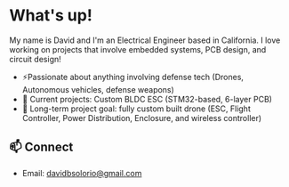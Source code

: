 # What's up!
My name is David and I'm an Electrical Engineer based in California. I love working on projects that involve embedded systems, PCB design, and circuit design!
- ⚡Passionate about anything involving defense tech (Drones, Autonomous vehicles, defense weapons)
- 🧩 Current projects: Custom BLDC ESC (STM32-based, 6-layer PCB)  
- 🚀 Long-term project goal: fully custom built drone (ESC, Flight Controller, Power Distribution, Enclosure, and wireless controller)  

## 📫 Connect
- Email: davidbsolorio@gmail.com



<!--
**davidBalderramaS/davidBalderramaS** is a ✨ _special_ ✨ repository because its `README.md` (this file) appears on your GitHub profile.

Here are some ideas to get you started:

- 🔭 I’m currently working on ...
- 🌱 I’m currently learning ...
- 👯 I’m looking to collaborate on ...
- 🤔 I’m looking for help with ...
- 💬 Ask me about ...
- 📫 How to reach me: ...
- 😄 Pronouns: ...
- ⚡ Fun fact: ...
-->
